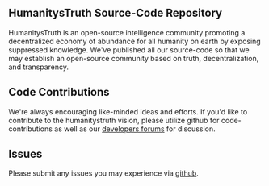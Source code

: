 
## HumanitysTruth Source-Code Repository
HumanitysTruth is an open-source intelligence community promoting a decentralized economy of abundance for all humanity on earth by exposing suppressed knowledge.
We've published all our source-code so that we may establish an open-source community based on truth, decentralization, and transparency. 

## Code Contributions

We're always encouraging like-minded ideas and efforts. If you'd like to contribute to the humanitystruth vision, please utilize github for code-contributions as well as our <a href="https://humanitystruth.com/developers/threads">developers forums</a> for discussion.

## Issues

Please submit any issues you may experience via <a href="https://github.com/humanitystruth/humanitystruth/issues">github</a>.
